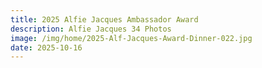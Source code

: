 ```yaml
---
title: 2025 Alfie Jacques Ambassador Award
description: Alfie Jacques 34 Photos
image: /img/home/2025-Alf-Jacques-Award-Dinner-022.jpg
date: 2025-10-16
---
```


